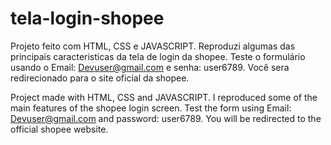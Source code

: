 # tela-login-shopee

Projeto feito com HTML, CSS e JAVASCRIPT.
Reproduzi algumas das principais caracteristicas da tela de login da shopee.
Teste o formulário usando o Email: Devuser@gmail.com e senha: user6789.
Você sera redirecionado para o site oficial da shopee.

Project made with HTML, CSS and JAVASCRIPT.
I reproduced some of the main features of the shopee login screen.
Test the form using Email: Devuser@gmail.com and password: user6789.
You will be redirected to the official shopee website.
